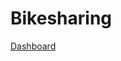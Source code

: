 # Bikesharing

[Dashboard](https://public.tableau.com/app/profile/monica1331/viz/NYCCitibikeAnalysisBikeshareinDesMoines/Story1?publish=yes)

